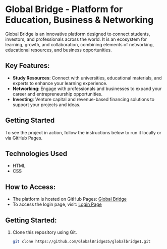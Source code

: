 # Global Bridge - Platform for Education, Business & Networking

Global Bridge is an innovative platform designed to connect students, investors, and professionals across the world. It is an ecosystem for learning, growth, and collaboration, combining elements of networking, educational resources, and business opportunities.

## Key Features:
- **Study Resources**: Connect with universities, educational materials, and experts to enhance your learning experience.
- **Networking**: Engage with professionals and businesses to expand your career and entrepreneurship opportunities.
- **Investing**: Venture capital and revenue-based financing solutions to support your projects and ideas.

## Getting Started
To see the project in action, follow the instructions below to run it locally or via GitHub Pages.

## Technologies Used
- HTML
- CSS

## How to Access:
- The platform is hosted on GitHub Pages: [Global Bridge](https://GlobalBridge35.github.io/globalbridge1/)
- To access the login page, visit: [Login Page](https://GlobalBridge35.github.io/globalbridge1/login.html)

## Getting Started:
1. Clone this repository using Git.
   ```bash
   git clone https://github.com/GlobalBridge35/globalbridge1.git
